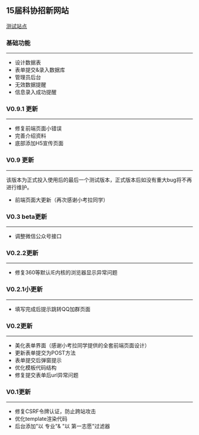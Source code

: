 ## 15届科协招新网站
[测试站点](http://119.29.25.247/index/)

### 基础功能
***
- 设计数据表
- 表单提交&录入数据库
- 管理员后台
- 无效数据提醒
- 信息录入成功提醒

### V0.9.1 更新
***
- 修复前端页面小错误
- 完善介绍资料
- 底部添加H5宣传页面

### V0.9 更新
***
该版本为正式投入使用后的最后一个测试版本，正式版本后如没有重大bug将不再进行维护。

- 前端页面大更新（再次感谢小考拉同学）


### V0.3 beta更新
***
- 调整微信公众号接口

### V0.2.2更新
***
- 修复360等默认IE内核的浏览器显示异常问题

### V0.2.1小更新
***
- 填写完成后提示跳转QQ加群页面

### V0.2更新
***
- 美化表单界面（感谢小考拉同学提供的全套前端页面设计）
- 更新表单提交为POST方法
- 表单提交后弹窗提示
- 优化模板代码结构
- 修复提交表单后url异常问题

### V0.1更新
***
- 修复CSRF令牌认证，防止跨站攻击
- 优化template渲染代码
- 后台添加"以 专业"& "以 第一志愿"过滤器


